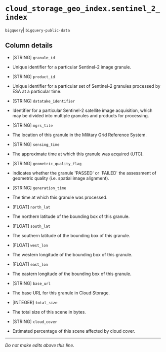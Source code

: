 # `cloud_storage_geo_index.sentinel_2_index`
`bigquery`| `bigquery-public-data`

## Column details
* [STRING]    `granule_id`
 - Unique identifier for a particular Sentinel-2 image granule.
* [STRING]    `product_id`
 - Unique identifier for a particular set of Sentinel-2 granules processed by ESA at a particular time.
* [STRING]    `datatake_identifier`
 - Identifier for a particular Sentinel-2 satellite image acquisition, which may be divided into multiple granules and products for processing. 
* [STRING]    `mgrs_tile`
 - The location of this granule in the Military Grid Reference System.
* [STRING]    `sensing_time`
 - The approximate time at which this granule was acquired (UTC).
* [STRING]    `geometric_quality_flag`
 - Indicates whether the granule 'PASSED' or 'FAILED' the assessment of geometric quality (i.e. spatial image alignment).
* [STRING]    `generation_time`
 - The time at which this granule was processed.
* [FLOAT]     `north_lat`
 - The northern latitude of the bounding box of this granule.
* [FLOAT]     `south_lat`
 - The southern latitude of the bounding box of this granule.
* [FLOAT]     `west_lon`
 - The western longitude of the bounding box of this granule.
* [FLOAT]     `east_lon`
 - The eastern longitude of the bounding box of this granule.
* [STRING]    `base_url`
 - The base URL for this granule in Cloud Storage.
* [INTEGER]   `total_size`
 - The total size of this scene in bytes.
* [STRING]    `cloud_cover`
 - Estimated percentage of this scene affected by cloud cover.

-------------------------------------------------------------------------------
*Do not make edits above this line.*
